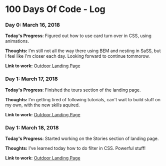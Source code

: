 # 100 Days Of Code - Log

### Day 0: March 16, 2018


**Today's Progress**: Figured out how to use card turn over in CSS, using animations.

**Thoughts:** I'm still not all the way there using BEM and nesting in SaSS, but I feel like I'm closer each day. Looking forward to continue tommorow.

**Link to work:** [Outdoor Landing Page](https://github.com/admir23/Outdoors)


### Day 1: March 17, 2018


**Today's Progress**: Finished the tours section of the landing page.

**Thoughts:** I'm getting tired of following tutorials, can't wait to build stuff on my own, with the new skills aquired.

**Link to work:** [Outdoor Landing Page](https://github.com/admir23/Outdoors)


### Day 1: March 18, 2018


**Today's Progress**: Started working on the Stories section of landing page.

**Thoughts:** I've learned today how to do filter in CSS. Powerful stuff!

**Link to work:** [Outdoor Landing Page](https://github.com/admir23/Outdoors)


